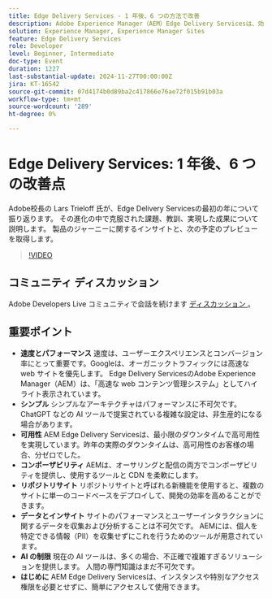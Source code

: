 ```yaml
---
title: Edge Delivery Services - 1 年後、6 つの方法で改善
description: Adobe Experience Manager（AEM）Edge Delivery Servicesは、効率的な開発のための高速、シンプルさ、高可用性、コンポーザビリティ、リポジトリサイト、および PII を収集しない堅牢なデータインサイトを提供します。
solution: Experience Manager, Experience Manager Sites
feature: Edge Delivery Services
role: Developer
level: Beginner, Intermediate
doc-type: Event
duration: 1227
last-substantial-update: 2024-11-27T00:00:00Z
jira: KT-16542
source-git-commit: 07d4174b0d89ba2c417866e76ae72f015b91b03a
workflow-type: tm+mt
source-wordcount: '289'
ht-degree: 0%

---
```



# Edge Delivery Services: 1 年後、6 つの改善点

Adobe校長の Lars Trieloff 氏が、Edge Delivery Servicesの最初の年について振り返ります。 その進化の中で克服された課題、教訓、実現した成果について説明します。 製品のジャーニーに関するインサイトと、次の予定のプレビューを取得します。

>[!VIDEO](https://video.tv.adobe.com/v/3439436/?learn=on&enablevpops)

## コミュニティ ディスカッション

Adobe Developers Live コミュニティで会話を続けます [ ディスカッション ](https://adobe.ly/3NTU0qS)。

## 重要ポイント

* **速度とパフォーマンス** 速度は、ユーザーエクスペリエンスとコンバージョン率にとって重要です。Googleは、オーガニックトラフィックには高速な web サイトを優先します。 Edge Delivery ServicesのAdobe Experience Manager（AEM）は、「高速な web コンテンツ管理システム」としてハイライト表示されています。
* **シンプル** シンプルなアーキテクチャはパフォーマンスに不可欠です。ChatGPT などの AI ツールで提案されている複雑な設定は、非生産的になる場合があります。
* **可用性** AEM Edge Delivery Servicesは、最小限のダウンタイムで高可用性を実現しています。昨年の実際のダウンタイムは、高可用性のお客様の場合、分ゼロでした。&#x200B;
* **コンポーザビリティ** AEMは、オーサリングと配信の両方でコンポーザビリティを提供し、使用するツールと CDN を柔軟にします。
* **リポジトリサイト** リポジトリサイトと呼ばれる新機能を使用すると、複数のサイトに単一のコードベースをデプロイして、開発の効率を高めることができます。&#x200B;
* **データとインサイト** サイトのパフォーマンスとユーザーインタラクションに関するデータを収集および分析することは不可欠です。 AEMには、個人を特定できる情報（PII）を収集せずにこれを行うためのツールが用意されています。
* **AI の制限** 現在の AI ツールは、多くの場合、不正確で複雑すぎるソリューションを提供します。 人間の専門知識はまだ不可欠です。
* **はじめに** AEM Edge Delivery Servicesは、インスタンスや特別なアクセス権限を必要とせずに、簡単にアクセスして使用できます。
